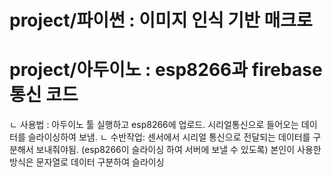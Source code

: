 # project/파이썬 : 이미지 인식 기반 매크로
# project/아두이노 : esp8266과 firebase 통신 코드
   ㄴ 사용법 : 아두이노 툴 실행하고 esp8266에 업로드. 시리얼통신으로 들어오는 데이터를 슬라이싱하여 보냄.
   ㄴ 수반작업: 센서에서 시리얼 통신으로 전달되는 데이터를 구분해서 보내줘야됨. (esp8266이 슬라이싱 하여 서버에 보낼 수 있도록) 본인이 사용한 방식은 문자열로 데이터 구분하여 슬라이싱
